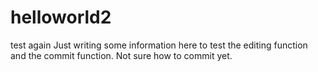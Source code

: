 # helloworld2
test again
Just writing some information here to test the editing function and the commit function. 
Not sure how to commit yet. 
